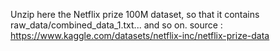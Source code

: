 Unzip here the Netflix prize 100M dataset, so that it contains raw_data/combined_data_1.txt... and so on.
source : https://www.kaggle.com/datasets/netflix-inc/netflix-prize-data